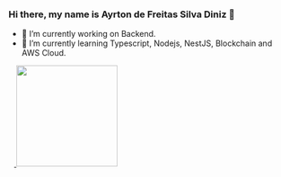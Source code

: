 ### Hi there, my name is Ayrton de Freitas Silva Diniz 👋

- 🔭 I’m currently working on Backend.
- 🌱 I’m currently learning Typescript, Nodejs, NestJS, Blockchain and AWS Cloud.


<section>
    <a href="https://github.com/AyrtonFSDiniz/">
    <img height="10cm" src="(https://github-readme-stats.vercel.app/api?username=ayrtonfsdiniz)(https://github.com/anuraghazra/github-readme-stats">
     <!--<img height="180cm" src="https://github-readme-stats.vercel.app/api?username=ayrtonfsdiniz&hide=contribs,prs">-->
    <img height="180cm" src="https://github-readme-stats.vercel.app/api?username=ayrtonfsdiniz&show_icons=true&theme=radical">
</section>

